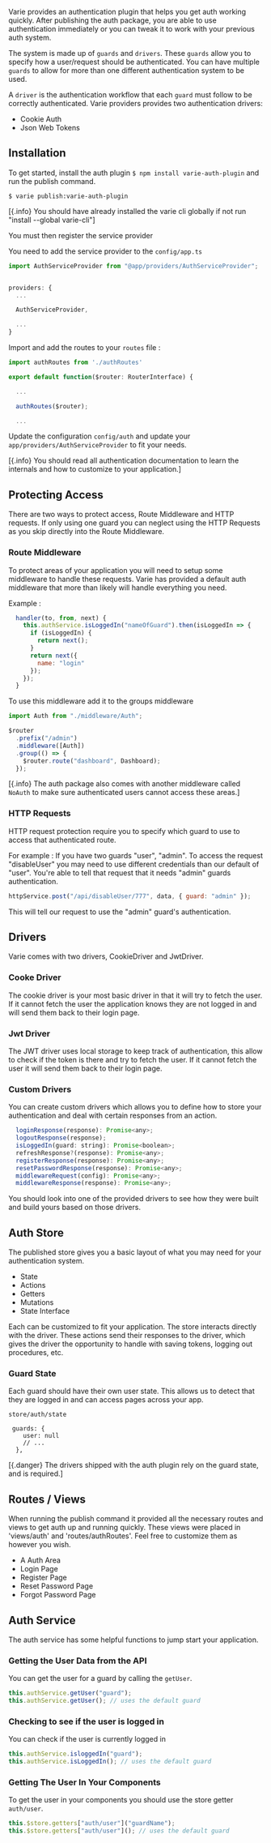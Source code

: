 Varie provides an authentication plugin that helps you get auth working quickly.
After publishing the auth package, you are able to use authentication immediately
or you can tweak it to work with your previous auth system.

The system is made up of `guards` and `drivers`. These `guards` allow you to specify how
a user/request should be authenticated. You can have multiple `guards` to allow for more than
one different authentication system to be used.

A `driver` is the authentication workflow that each `guard` must follow to be correctly authenticated.
Varie providers provides two authentication drivers:

- Cookie Auth
- Json Web Tokens

## Installation

To get started, install the auth plugin `$ npm install varie-auth-plugin` and run the publish command.

`$ varie publish:varie-auth-plugin`

[{.info} You should have already installed the varie cli globally if not run "install --global varie-cli"]

You must then register the service provider

You need to add the service provider to the `config/app.ts`

```js
import AuthServiceProvider from "@app/providers/AuthServiceProvider";


providers: {
  ...

  AuthServiceProvider,

  ...
}
```

Import and add the routes to your `routes` file :

```js
import authRoutes from './authRoutes'

export default function($router: RouterInterface) {

  ...

  authRoutes($router);

  ...
```

Update the configuration `config/auth` and update your `app/providers/AuthServiceProvider` to fit your needs.

[{.info} You should read all authentication documentation to learn the internals and how to customize to your application.]

## Protecting Access

There are two ways to protect access, Route Middleware and HTTP requests. If only using one guard you can neglect
using the HTTP Requests as you skip directly into the Route Middleware.

### Route Middleware

To protect areas of your application you will need to setup some middleware to handle these requests. Varie has provided
a default auth middleware that more than likely will handle everything you need.

Example :

```js
  handler(to, from, next) {
    this.authService.isLoggedIn("nameOfGuard").then(isLoggedIn => {
      if (isLoggedIn) {
        return next();
      }
      return next({
        name: "login"
      });
    });
  }
```

To use this middleware add it to the groups middleware

```js
import Auth from "./middleware/Auth";

$router
  .prefix("/admin")
  .middleware([Auth])
  .group(() => {
    $router.route("dashboard", Dashboard);
  });
```

[{.info} The auth package also comes with another middleware called `NoAuth` to make sure authenticated users cannot access these areas.]

### HTTP Requests

HTTP request protection require you to specify which guard to use to access that authenticated route.

For example : If you have two guards "user", "admin". To access the request "disableUser" you may need to use
different credentials than our default of "user". You're able to tell that request that it needs
"admin" guards authentication.

```js
httpService.post("/api/disableUser/777", data, { guard: "admin" });
```

This will tell our request to use the "admin" guard's authentication.

## Drivers

Varie comes with two drivers, CookieDriver and JwtDriver.

### Cooke Driver

The cookie driver is your most basic driver in that it will try to fetch the user. If it cannot fetch the user
the application knows they are not logged in and will send them back to their login page.

### Jwt Driver

The JWT driver uses local storage to keep track of authentication, this allow to check if the token is there and try to fetch the user.
If it cannot fetch the user it will send them back to their login page.

### Custom Drivers

You can create custom drivers which allows you to define how to store your authentication and deal with certain responses from an action.

```js
  loginResponse(response): Promise<any>;
  logoutResponse(response);
  isLoggedIn(guard: string): Promise<boolean>;
  refreshResponse?(response): Promise<any>;
  registerResponse(response): Promise<any>;
  resetPasswordResponse(response): Promise<any>;
  middlewareRequest(config): Promise<any>;
  middlewareResponse(response): Promise<any>;
```

You should look into one of the provided drivers to see how they were built and build yours based on those drivers.

## Auth Store

The published store gives you a basic layout of what you may need for your authentication system.

- State
- Actions
- Getters
- Mutations
- State Interface

Each can be customized to fit your application. The store interacts directly with the driver.
These actions send their responses to the driver, which gives the driver the
opportunity to handle with saving tokens, logging out procedures, etc.

### Guard State

Each guard should have their own user state. This allows us to detect that they are logged in and
can access pages across your app.

`store/auth/state`

```
 guards: {
    user: null
    // ...
  },
```

[{.danger} The drivers shipped with the auth plugin rely on the guard state, and is required.]

## Routes / Views

When running the publish command it provided all the necessary routes and views to get auth up and running quickly.
These views were placed in 'views/auth' and 'routes/authRoutes'. Feel free to customize them as however you wish.

- A Auth Area
- Login Page
- Register Page
- Reset Password Page
- Forgot Password Page

## Auth Service

The auth service has some helpful functions to jump start your application.

### Getting the User Data from the API

You can get the user for a guard by calling the `getUser`.

```js
this.authService.getUser("guard");
this.authService.getUser(); // uses the default guard
```

### Checking to see if the user is logged in

You can check if the user is currently logged in

```js
this.authService.isloggedIn("guard");
this.authService.isLoggedIn(); // uses the default guard
```

### Getting The User In Your Components

To get the user in your components you should use the store getter `auth/user`.

```js
this.$store.getters["auth/user"]("guardName");
this.$store.getters["auth/user"](); // uses the default guard
```
